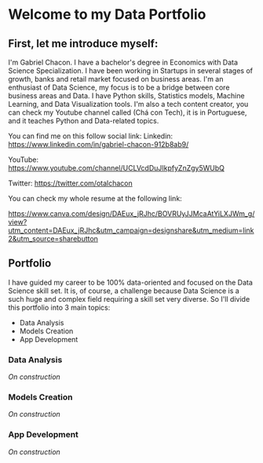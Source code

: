 # Welcome to my Data Portfolio 


## First, let me introduce myself: 

I'm Gabriel Chacon. I have a bachelor's degree in Economics with Data Science Specialization. I have been working in Startups in several stages of growth, banks and retail market focused on business areas. I'm an enthusiast of Data Science, my focus is to be a bridge between core business areas and Data. I have Python skills, Statistics models, Machine Learning, and Data Visualization tools. I'm also a tech content creator, you can check my Youtube channel called (Chá con Tech), it is in Portuguese, and it teaches Python and Data-related topics. 

You can find me on this follow social link:
Linkedin: https://www.linkedin.com/in/gabriel-chacon-912b8ab9/

YouTube: https://www.youtube.com/channel/UCLVcdDuJIkpfyZnZgy5WUbQ

Twitter: https://twitter.com/otalchacon

You can check my whole resume at the following link: 

https://www.canva.com/design/DAEux_jRJhc/BOVRUyJJMcaAtYiLXJWm_g/view?utm_content=DAEux_jRJhc&utm_campaign=designshare&utm_medium=link2&utm_source=sharebutton

## Portfolio
I have guided my career to be 100% data-oriented and focused on the Data Science skill set. It is, of course, a challenge because Data Science is a such huge and complex field requiring a skill set very diverse. So I'll divide this portfolio into 3 main topics:

 - Data Analysis
 - Models Creation
 - App Development

### Data Analysis
 *On construction*
 
### Models Creation
 *On construction*
 
### App Development
  *On construction*
